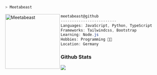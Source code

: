 ```zsh
> Meetabeast
```

<img align="left" src="https://avatars.githubusercontent.com/u/84871625?v=4" alt="Meetabeast" width="175" />

```csharp
meetabeast@github
-------------------------
Languages: JavaScript, Python, TypeScript
Frameworks: Tailwindcss, Bootstrap
Learning: Node.js
Hobbies: Programming 👩‍💻
Location: Germany
```

<h3>Github Stats</h3>
<div><img src="https://github-readme-stats.vercel.app/api?username=Meetabeast&show_icons=true&count_private=true&hide_border=true&theme=dark&card_width=1200" align="center" /></div>
